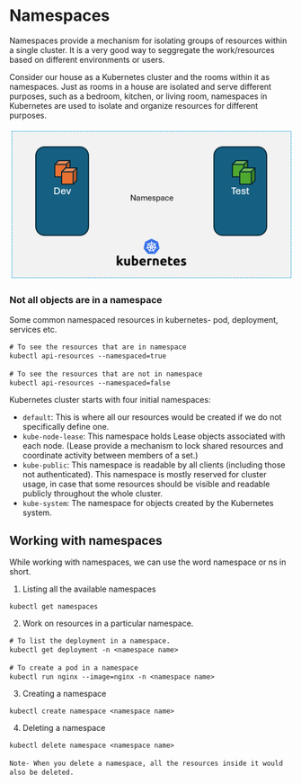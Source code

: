 # Namespaces

Namespaces provide a mechanism for isolating groups of resources within a single cluster.
It is a very good way to seggregate the work/resources based on different environments or users.  

Consider our house as a Kubernetes cluster and the rooms within it as namespaces. Just as rooms in a house are isolated and serve different purposes, such as a bedroom, kitchen, or living room, namespaces in Kubernetes are used to isolate and organize resources for different purposes.

<img src="images/namespace.png" alt="Before image">

### Not all objects are in a namespace 

Some common namespaced resources in kubernetes- pod, deployment, services etc.

```
# To see the resources that are in namespace
kubectl api-resources --namespaced=true

# To see the resources that are not in namespace
kubectl api-resources --namespaced=false

```


Kubernetes cluster starts with four initial namespaces:

- `default`: This is where all our resources would be created if we do not specifically define one.
- `kube-node-lease`: This namespace holds Lease objects associated with each node. (Lease provide a mechanism to lock shared resources and coordinate activity between members of a set.)
- `kube-public`: This namespace is readable by all clients (including those not authenticated). This namespace is mostly reserved for cluster usage, in case that some resources should be visible and readable publicly throughout the whole cluster.
- `kube-system`: The namespace for objects created by the Kubernetes system.


## Working with namespaces

While working with namespaces, we can use the word namespace or ns in short. 

1. Listing all the available namespaces

```
kubectl get namespaces 
```

2. Work on resources in a particular namespace. 

```
# To list the deployment in a namespace.  
kubectl get deployment -n <namespace name>

# To create a pod in a namespace
kubectl run nginx --image=nginx -n <namespace name>
```

3. Creating a namespace 

```
kubectl create namespace <namespace name>
```

4. Deleting a namespace

```
kubectl delete namespace <namespace name>

Note- When you delete a namespace, all the resources inside it would also be deleted.
```